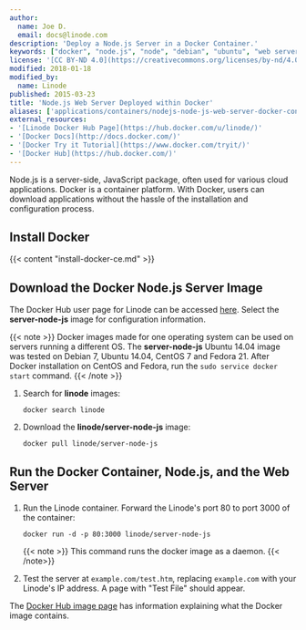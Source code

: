 ```yaml
---
author:
  name: Joe D.
  email: docs@linode.com
description: 'Deploy a Node.js Server in a Docker Container.'
keywords: ["docker", "node.js", "node", "debian", "ubuntu", "web server", "javascript", "container"]
license: '[CC BY-ND 4.0](https://creativecommons.org/licenses/by-nd/4.0)'
modified: 2018-01-18
modified_by:
  name: Linode
published: 2015-03-23
title: 'Node.js Web Server Deployed within Docker'
aliases: ['applications/containers/nodejs-node-js-web-server-docker-container/']
external_resources:
- '[Linode Docker Hub Page](https://hub.docker.com/u/linode/)'
- '[Docker Docs](http://docs.docker.com/)'
- '[Docker Try it Tutorial](https://www.docker.com/tryit/)'
- '[Docker Hub](https://hub.docker.com/)'
---
```


Node.js is a server-side, JavaScript package, often used for various cloud applications. Docker is a container platform. With Docker, users can download applications without the hassle of the installation and configuration process.

## Install Docker

{{< content "install-docker-ce.md" >}}

## Download the Docker Node.js Server Image
The Docker Hub user page for Linode can be accessed [here](https://hub.docker.com/u/linode/). Select the **server-node-js** image for configuration information.

{{< note >}}
Docker images made for one operating system can be used on servers running a different OS. The **server-node-js** Ubuntu 14.04 image was tested on Debian 7, Ubuntu 14.04, CentOS 7 and Fedora 21. After Docker installation on CentOS and Fedora, run the `sudo service docker start` command.
{{< /note >}}

1.  Search for **linode** images:

        docker search linode

2.  Download the **linode/server-node-js** image:

        docker pull linode/server-node-js

## Run the Docker Container, Node.js, and the Web Server

1.  Run the Linode container. Forward the Linode's port 80 to port 3000 of the container:

        docker run -d -p 80:3000 linode/server-node-js

    {{< note >}}
This command runs the docker image as a daemon.
{{< /note>}}

2.  Test the server at `example.com/test.htm`, replacing `example.com` with your Linode's IP address. A page with "Test File" should appear.

The [Docker Hub image page](https://registry.hub.docker.com/u/linode/server-node-js/) has information explaining what the Docker image contains.
